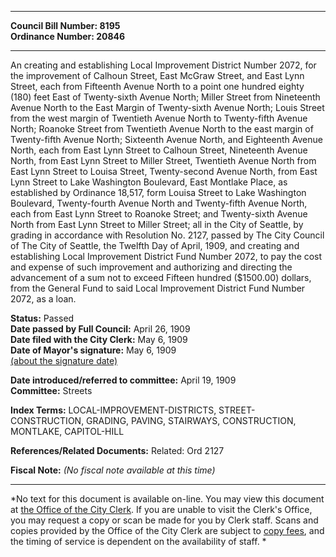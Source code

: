 * * * * *  
  
**Council Bill Number: [](#h0)[](#h2)8195**   
**Ordinance Number: 20846**  
  
* * * * *  
  
An creating and establishing Local Improvement District Number 2072, for the improvement of Calhoun Street, East McGraw Street, and East Lynn Street, each from Fifteenth Avenue North to a point one hundred eighty (180) feet East of Twenty-sixth Avenue North; Miller Street from Nineteenth Avenue North to the East Margin of Twenty-sixth Avenue North; Louis Street from the west margin of Twentieth Avenue North to Twenty-fifth Avenue North; Roanoke Street from Twentieth Avenue North to the east margin of Twenty-fifth Avenue North; Sixteenth Avenue North, and Eighteenth Avenue North, each from East Lynn Street to Calhoun Street, Nineteenth Avenue North, from East Lynn Street to Miller Street, Twentieth Avenue North from East Lynn Street to Louisa Street, Twenty-second Avenue North, from East Lynn Street to Lake Washington Boulevard, East Montlake Place, as established by Ordinance 18,517, form Louisa Street to Lake Washington Boulevard, Twenty-fourth Avenue North and Twenty-fifth Avenue North, each from East Lynn Street to Roanoke Street; and Twenty-sixth Avenue North from East Lynn Street to Miller Street; all in the City of Seattle, by grading in accordance with Resolution No. 2127, passed by The City Council of The City of Seattle, the Twelfth Day of April, 1909, and creating and establishing Local Improvement District Fund Number 2072, to pay the cost and expense of such improvement and authorizing and directing the advancement of a sum not to exceed Fifteen hundred ($1500.00) dollars, from the General Fund to said Local Improvement District Fund Number 2072, as a loan.  
  
**Status:** Passed   
**Date passed by Full Council:** April 26, 1909   
**Date filed with the City Clerk:** May 6, 1909   
**Date of Mayor's signature:** May 6, 1909   
[(about the signature date)](/~public/approvaldate.htm)   
  
  
**Date introduced/referred to committee:** April 19, 1909   
**Committee:** Streets   
  
**Index Terms:** LOCAL-IMPROVEMENT-DISTRICTS, STREET-CONSTRUCTION, GRADING, PAVING, STAIRWAYS, CONSTRUCTION, MONTLAKE, CAPITOL-HILL  
  
**References/Related Documents:** Related: Ord 2127  
  
**Fiscal Note:** *(No fiscal note available at this time)*  
  
* * * * *  
  
*No text for this document is available on-line. You may view this document at [the Office of the City Clerk](http://www.seattle.gov/leg/clerk/contactUs.htm). If you are unable to visit the Clerk's Office, you may request a copy or scan be made for you by Clerk staff. Scans and copies provided by the Office of the City Clerk are subject to [copy fees](http://clerk.seattle.gov/~public/clerkfees.htm), and the timing of service is dependent on the availability of staff. *  
  
  
